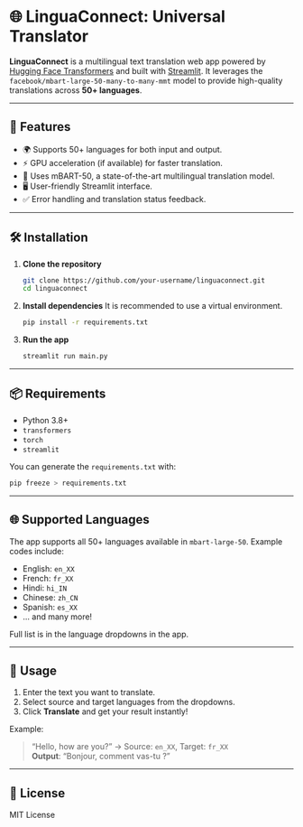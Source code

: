 
# 🌐 LinguaConnect: Universal Translator

**LinguaConnect** is a multilingual text translation web app powered by [Hugging Face Transformers](https://huggingface.co/facebook/mbart-large-50-many-to-many-mmt) and built with [Streamlit](https://streamlit.io/). It leverages the `facebook/mbart-large-50-many-to-many-mmt` model to provide high-quality translations across **50+ languages**.

---

## 🚀 Features

- 🌍 Supports 50+ languages for both input and output.
- ⚡ GPU acceleration (if available) for faster translation.
- 🧠 Uses mBART-50, a state-of-the-art multilingual translation model.
- 🖥️ User-friendly Streamlit interface.
- ✅ Error handling and translation status feedback.

---

## 🛠️ Installation

1. **Clone the repository**
   ```bash
   git clone https://github.com/your-username/linguaconnect.git
   cd linguaconnect
   ```

2. **Install dependencies**
   It is recommended to use a virtual environment.
   ```bash
   pip install -r requirements.txt
   ```

3. **Run the app**
   ```bash
   streamlit run main.py
   ```

---

## 📦 Requirements

- Python 3.8+
- `transformers`
- `torch`
- `streamlit`

You can generate the `requirements.txt` with:
```bash
pip freeze > requirements.txt
```

---

## 🌐 Supported Languages

The app supports all 50+ languages available in `mbart-large-50`. Example codes include:

- English: `en_XX`
- French: `fr_XX`
- Hindi: `hi_IN`
- Chinese: `zh_CN`
- Spanish: `es_XX`
- ... and many more!

Full list is in the language dropdowns in the app.

---

## 💬 Usage

1. Enter the text you want to translate.
2. Select source and target languages from the dropdowns.
3. Click **Translate** and get your result instantly!

Example:
> “Hello, how are you?” → Source: `en_XX`, Target: `fr_XX`  
> **Output**: “Bonjour, comment vas-tu ?”

---


## 📜 License

MIT License
